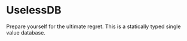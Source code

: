 # UselessDB

Prepare yourself for the ultimate regret.  This is a statically typed single value database.  

